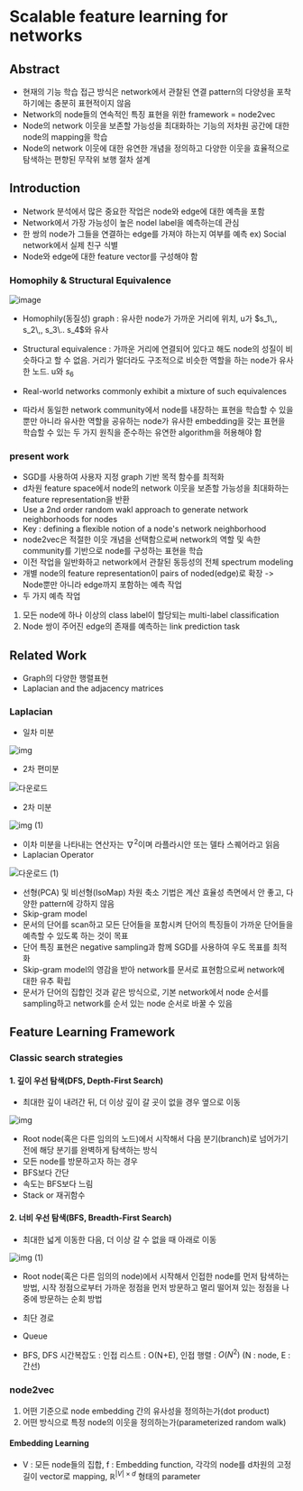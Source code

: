 # Scalable feature learning for networks

## Abstract
- 현재의 기능 학습 접근 방식은 network에서 관찰된 연결 pattern의 다양성을 포착하기에는 충분히 표현적이지 않음
- Network의 node들의 연속적인 특징 표현을 위한 framework = node2vec
- Node의 network 이웃을 보존할 가능성을 최대화하는 기능의 저차원 공간에 대한 node의 mapping을 학습
- Node의 network 이웃에 대한 유연한 개념을 정의하고 다양한 이웃을 효율적으로 탐색하는 편향된 무작위 보행 절차 설계


## Introduction
- Network 분석에서 많은 중요한 작업은 node와 edge에 대한 예측을 포함
- Network에서 가장 가능성이 높은 nodel label을 예측하는데 관심
- 한 쌍의 node가 그들을 연결하는 edge를 가져야 하는지 여부를 예측 ex) Social network에서 실제 친구 식별
- Node와 edge에 대한 feature vector를 구성해야 함

### Homophily & Structural Equivalence

![image](https://user-images.githubusercontent.com/80622859/189602654-38e4d9e7-6ca6-4343-92a2-a778a01047d3.png)

- Homophily(동질성) graph : 유사한 node가 가까운 거리에 위치, u가 $s_1\,, s_2\,, s_3\.. s_4$와 유사
- Structural equivalence : 가까운 거리에 연결되어 있다고 해도 node의 성질이 비슷하다고 할 수 없음. 거리가 멀더라도 구조적으로 비슷한 역할을 하는 node가 유사한 노드. u와 $s_6$

- Real-world networks commonly exhibit a mixture of such equivalences
- 따라서 동일한 network community에서 node를 내장하는 표현을 학습할 수 있을뿐만 아니라 유사한 역할을 공유하는 node가 유사한 embedding을 갖는 표현을 학습할 수 있는 두 가지 원칙을 준수하는 유연한 algorithm을 허용해야 함

### present work
- SGD를 사용하여 사용자 지정 graph 기반 목적 함수를 최적화
- d차원 feature space에서 node의 network 이웃을 보존할 가능성을 최대화하는 feature representation을 반환
- Use a 2nd order random wakl approach to generate network neighborhoods for nodes
- Key : defining a flexible notion of a node's network neighborhood
- node2vec은 적절한 이웃 개념을 선택함으로써 network의 역할 및 속한 community를 기반으로 node를 구성하는 표현을 학습
- 이전 작업을 일반화하고 network에서 관찰된 동등성의 전체 spectrum modeling
- 개별 node의 feature representation이 pairs of noded(edge)로 확장 -> Node뿐만 아니라 edge까지 포함하는 예측 작업
- 두 가지 예측 작업
1. 모든 node에 하나 이상의 class label이 할당되는 multi-label classification
2. Node 쌍이 주어진 edge의 존재를 예측하는 link prediction task

## Related Work
- Graph의 다양한 행렬표현
- Laplacian and the adjacency matrices

### Laplacian
- 일차 미분

![img](https://user-images.githubusercontent.com/80622859/189599856-a84edf1a-0076-4afe-8c7a-3d0ba4d1612c.png)

- 2차 편미분

![다운로드](https://user-images.githubusercontent.com/80622859/189599900-d88228fd-afb9-4278-b6bd-1b52e22f418b.png)

- 2차 미분

![img (1)](https://user-images.githubusercontent.com/80622859/189599935-c3f7da1d-de5b-46fa-8122-f7f3a241ddba.png)

- 이차 미분을 나타내는 연산자는 $\nabla^2$이며 라플라시안 또는 델타 스퀘어라고 읽음
- Laplacian Operator

![다운로드 (1)](https://user-images.githubusercontent.com/80622859/189600328-cfd0ef68-115c-493b-a1a5-0e5aa6ec6305.png)

- 선형(PCA) 및 비선형(IsoMap) 차원 축소 기법은 계산 효율성 측면에서 안 좋고, 다양한 pattern에 강하지 않음
- Skip-gram model
- 문서의 단어를 scan하고 모든 단어들을 포함시켜 단어의 특징들이 가까운 단어들을 예측할 수 있도록 하는 것이 목표
- 단어 특징 표현은 negative sampling과 함께 SGD를 사용하여 우도 목표를 최적화
- Skip-gram model의 영감을 받아 network를 문서로 표현함으로써 network에 대한 유추 확립
- 문서가 단어의 집합인 것과 같은 방식으로, 기본 network에서 node 순서를 sampling하고 network를 순서 있는 node 순서로 바꿀 수 있음


## Feature Learning Framework

### Classic search strategies

#### 1. 깊이 우선 탐색(DFS, Depth-First Search)
- 최대한 깊이 내려간 뒤, 더 이상 깊이 갈 곳이 없을 경우 옆으로 이동

![img](https://user-images.githubusercontent.com/80622859/189601502-28c64761-f4bb-4fc0-86cf-f339469db6f6.gif)

- Root node(혹은 다른 임의의 노드)에서 시작해서 다음 분기(branch)로 넘어가기 전에 해당 분기를 완벽하게 탐색하는 방식
- 모든 node를 방문하고자 하는 경우
- BFS보다 간단
- 속도는 BFS보다 느림
- Stack or 재귀함수

#### 2. 너비 우선 탐색(BFS, Breadth-First Search)
- 최대한 넓게 이동한 다음, 더 이상 갈 수 없을 때 아래로 이동

![img (1)](https://user-images.githubusercontent.com/80622859/189601784-87ae4e10-ea47-4a8f-93d6-4141352338c7.gif)

- Root node(혹은 다른 임의의 node)에서 시작해서 인접한 node를 먼저 탐색하는 방법, 시작 정점으로부터 가까운 정점을 먼저 방문하고 멀리 떨어져 있는 정점을 나중에 방문하는 순회 방법
- 최단 경로
- Queue

- BFS, DFS 시간복잡도 : 인접 리스트 : O(N+E), 인접 행렬 : $O(N^2)$ (N : node, E : 간선)

### node2vec
1. 어떤 기준으로 node embedding 간의 유사성을 정의하는가(dot product)
2. 어떤 방식으로 특정 node의 이웃을 정의하는가(parameterized random walk)

#### Embedding Learning
- V : 모든 node들의 집합, f : Embedding function, 각각의 node를 d차원의 고정 길이 vector로 mapping, $\mathbb{R}^{|V|\times d}$ 형태의 parameter
